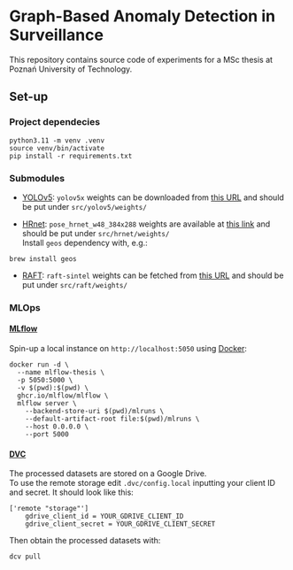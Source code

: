 # Graph-Based Anomaly Detection in Surveillance
This repository contains source code of experiments for a MSc thesis at Poznań University of Technology.

## Set-up
### Project dependecies
```shell
python3.11 -m venv .venv
source venv/bin/activate
pip install -r requirements.txt
```

### Submodules
- [YOLOv5](https://github.com/ultralytics/yolov5): 
`yolov5x` weights can be downloaded from [this URL](https://github.com/ultralytics/yolov5#pretrained-checkpoints) and should be put under `src/yolov5/weights/`

- [HRnet](https://github.com/HRNet/HRNet-Human-Pose-Estimation): 
`pose_hrnet_w48_384x288` weights are available at [this link](https://drive.google.com/drive/folders/1nzM_OBV9LbAEA7HClC0chEyf_7ECDXYA) and should be put under `src/hrnet/weights/`   
Install `geos` dependency with, e.g.:
```shell
brew install geos
```

- [RAFT](https://github.com/princeton-vl/RAFT): 
`raft-sintel` weights can be fetched from [this URL](https://drive.google.com/drive/folders/1sWDsfuZ3Up38EUQt7-JDTT1HcGHuJgvT) and should be put under `src/raft/weights/`

### MLOps
#### [MLflow](https://mlflow.org)
Spin-up a local instance on `http://localhost:5050` using [Docker](https://www.docker.com):
```shell
docker run -d \
  --name mlflow-thesis \
  -p 5050:5000 \
  -v $(pwd):$(pwd) \
  ghcr.io/mlflow/mlflow \
  mlflow server \
    --backend-store-uri $(pwd)/mlruns \
    --default-artifact-root file:$(pwd)/mlruns \
    --host 0.0.0.0 \
    --port 5000
```

#### [DVC](https://dvc.org)
The processed datasets are stored on a Google Drive.  
To use the remote storage edit `.dvc/config.local` inputting your client ID and secret. 
It should look like this:
```
['remote "storage"']
    gdrive_client_id = YOUR_GDRIVE_CLIENT_ID
    gdrive_client_secret = YOUR_GDRIVE_CLIENT_SECRET
```
Then obtain the processed datasets with:
```shell
dcv pull
```

